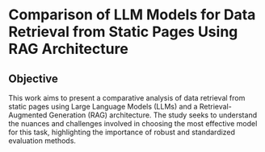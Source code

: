 # Comparison of LLM Models for Data Retrieval from Static Pages Using RAG Architecture

## Objective

This work aims to present a comparative analysis of data retrieval from static pages using Large Language Models (LLMs) and a Retrieval-Augmented Generation (RAG) architecture. The study seeks to understand the nuances and challenges involved in choosing the most effective model for this task, highlighting the importance of robust and standardized evaluation methods.